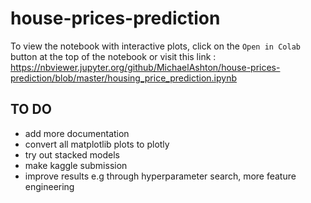 # house-prices-prediction

To view the notebook with interactive plots, click on the `Open in Colab` button at the top of the notebook or visit this link :
https://nbviewer.jupyter.org/github/MichaelAshton/house-prices-prediction/blob/master/housing_price_prediction.ipynb

## TO DO
- add more documentation
- convert all matplotlib plots to plotly
- try out stacked models
- make kaggle submission
- improve results e.g through hyperparameter search, more feature engineering
